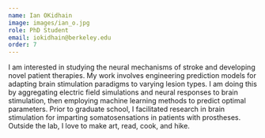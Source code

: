 ```yaml
---
name: Ian OKidhain
image: images/ian_o.jpg
role: PhD Student
email: iokidhain@berkeley.edu  ​
order: 7
---
```


I am interested in studying the neural mechanisms of stroke and developing novel patient therapies. My work involves engineering prediction models for adapting brain stimulation paradigms to varying lesion types. I am doing this by aggregating electric field simulations and neural responses to brain stimulation, then employing machine learning methods to predict optimal parameters. Prior to graduate school, I facilitated research in brain stimulation for imparting somatosensations in patients with prostheses. Outside the lab, I love to make art, read, cook, and hike.
